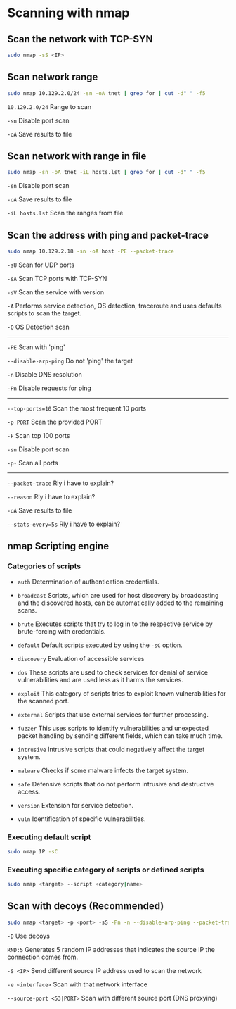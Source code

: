 # Scanning with nmap

## Scan the network with TCP-SYN
```zsh
sudo nmap -sS <IP>
```

## Scan network range
```zsh
sudo nmap 10.129.2.0/24 -sn -oA tnet | grep for | cut -d" " -f5
```

`10.129.2.0/24`  Range to scan

`-sn` Disable port scan

`-oA` Save results to file

## Scan network with range in file 

```zsh
sudo nmap -sn -oA tnet -iL hosts.lst | grep for | cut -d" " -f5
```

`-sn` Disable port scan

`-oA` Save results to file

`-iL hosts.lst` Scan the ranges from file


## Scan the address with ping and packet-trace

```zsh
sudo nmap 10.129.2.18 -sn -oA host -PE --packet-trace 
```



`-sU` Scan for UDP ports

`-sA` Scan TCP ports with TCP-SYN

`-sV` Scan the service with version

`-A` Performs service detection, OS detection, traceroute and uses defaults scripts to scan the target.

`-O` OS Detection scan

------------------------------------



`-PE` Scan with 'ping'

`--disable-arp-ping` Do not 'ping' the target

`-n` Disable DNS resolution

`-Pn` Disable requests for ping 



------------------------------------





`--top-ports=10` Scan the most frequent 10 ports

`-p PORT` Scan the provided PORT 

`-F` Scan top 100 ports

`-sn` Disable port scan

`-p-` Scan all ports



----------

`--packet-trace` Rly i have to explain?

`--reason` Rly i have to explain?

`-oA` Save results to file

`--stats-every=5s` Rly i have to explain?



## nmap Scripting engine
### Categories of scripts


- `auth` Determination of authentication credentials.

- `broadcast` Scripts, which are used for host discovery by broadcasting and the discovered hosts, can be automatically added to the remaining scans.

- `brute` Executes scripts that try to log in to the respective service by brute-forcing with credentials.

- `default` Default scripts executed by using the `-sC` option.

- `discovery` Evaluation of accessible services

- `dos` These scripts are used to check services for denial of service vulnerabilities and are used less as it harms the services.

- `exploit` This category of scripts tries to exploit known vulnerabilities for the scanned port.

- `external` Scripts that use external services for further processing.

- `fuzzer` This uses scripts to identify vulnerabilities and unexpected packet handling by sending different fields, which can take much time.

- `intrusive` Intrusive scripts that could negatively affect the target system.

- `malware` Checks if some malware infects the target system.

- `safe` Defensive scripts that do not perform intrusive and destructive access.

- `version` Extension for service detection.

- `vuln` Identification of specific vulnerabilities.


### Executing default script
```zsh
sudo nmap IP -sC
```

### Executing specific category of scripts or defined scripts

```zsh
sudo nmap <target> --script <category|name>
```



## Scan with decoys (Recommended)
```zsh
sudo nmap <target> -p <port> -sS -Pn -n --disable-arp-ping --packet-trace -D RND:5 --source-port 53
```

`-D` Use decoys

`RND:5` 	Generates 5 random IP addresses that indicates the source IP the connection comes from.

`-S <IP>` Send different source IP address used to scan the network

`-e <interface>` Scan with that network interface

`--source-port <53|PORT>` Scan with different source port (DNS proxying) 
